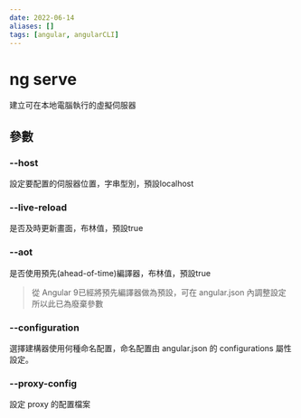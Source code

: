 ```yaml
---
date: 2022-06-14
aliases: []
tags: [angular, angularCLI]
---
```


# ng serve
建立可在本地電腦執行的虛擬伺服器

## 參數

### --host
設定要配置的伺服器位置，字串型別，預設localhost

### --live-reload
是否及時更新畫面，布林值，預設true

### --aot
是否使用預先(ahead-of-time)編譯器，布林值，預設true
> 從 Angular 9已經將預先編譯器做為預設，可在 angular.json 內調整設定
> 所以此已為廢棄參數

### --configuration
選擇建構器使用何種命名配置，命名配置由 angular.json 的 configurations 屬性設定。

### --proxy-config
設定 proxy 的配置檔案



